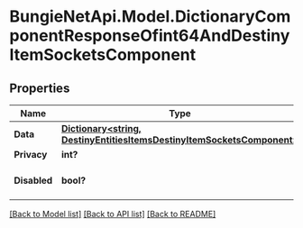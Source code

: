 # BungieNetApi.Model.DictionaryComponentResponseOfint64AndDestinyItemSocketsComponent
## Properties

Name | Type | Description | Notes
------------ | ------------- | ------------- | -------------
**Data** | [**Dictionary<string, DestinyEntitiesItemsDestinyItemSocketsComponent>**](DestinyEntitiesItemsDestinyItemSocketsComponent.md) |  | [optional] 
**Privacy** | **int?** |  | [optional] 
**Disabled** | **bool?** | If true, this component is disabled. | [optional] 

[[Back to Model list]](../README.md#documentation-for-models) [[Back to API list]](../README.md#documentation-for-api-endpoints) [[Back to README]](../README.md)

